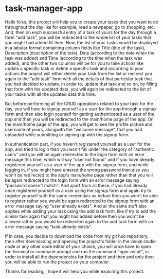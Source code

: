 # task-manager-app
Hello folks, this project will help you to create your tasks that you want to do throughout the day like for example, read a newpaper, go to shopping, etc. And, then on each successful entry of a task of yours for the day through a form "add task", you will be redirected to the whole list of your tasks that you might had added till then. Now, the list of your tasks would be displayed in a tabular format containing column fields like Title (title of the task), Description (description of the task), Date (according to the date when the task was added) and Time (according to the time when the task was added), and the other two columns will be for you to take actions like update a specific task or delete a specific task and according to your actions the project will either delete your task from the list or redirect you again to the "add task" form with all the details of that particular task that you had decided to update, in order to, update that task and so on, by filling that form with the updated data, you will again be redirected to the list of your tasks with all the updated data this time.

But before performing all the CRUD operations related to your task for the day, you will have to signup yourself as a user for the app through a signup form and then also login yourself for getting authenticated as a user of the app and then you will be redirected to the main/home page of the app. On the main/home page of the app, you will get to see the profile picture and username of yours, alongwith the "welcome message", that you had uploaded while submitting or signing up with the signup form.

In authentication part, if you haven't registered yourself as a user for the app, and tried to login then you won't fall under the category of "authentic users" and you will be again redirected to the login form with an error message this time, which will say "user not found" and if you have already registered yourself as a user of the app with the signup form, and while logging in, if you might have entered the wrong password then also you won't be redirected to the app's main/home page rather than that you will be again redirected to the login form with an error message saying "password doesn't match". And apart from all these, if you had already once registered yourself as a user using the signup form and again try to register yourself with the same credentials as before then you won't be able to register rather you would be again redirected to the signup form with an error message saying "user already exists". And all the same stuff also applies while adding your task using the add task form, like if try to add the similar task again that you might had added before then you won't be allowed rather you would be redirected again to the add task form with an error message saying "task already exists". 

If in case, you decide to download the code from my git hub repository, then after downloading and opening the project's folder in the visual studio code or any other code editor of your choice, you will once have to open the terminal or command prompt and run the command "npm install", in order to install all the dependencies for the project and then and only then you will be able to run the project on your computer.

Thanks for reading, i hope it will help you while exploring this project.

